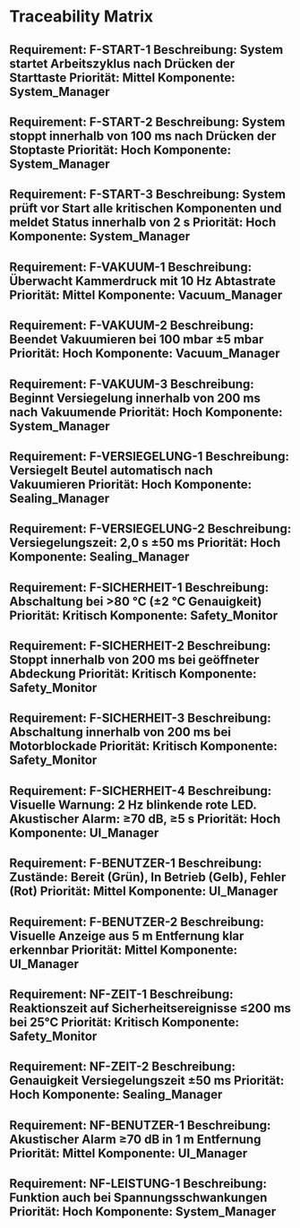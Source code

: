 # Traceability Matrix

Requirement: F-START-1
Beschreibung: System startet Arbeitszyklus nach Drücken der Starttaste
Priorität: Mittel
Komponente: System_Manager
----------------------------------
Requirement: F-START-2
Beschreibung: System stoppt innerhalb von 100 ms nach Drücken der Stoptaste
Priorität: Hoch
Komponente: System_Manager
----------------------------------
Requirement: F-START-3
Beschreibung: System prüft vor Start alle kritischen Komponenten und meldet Status innerhalb von 2 s
Priorität: Hoch
Komponente: System_Manager                   	
----------------------------------
Requirement: F-VAKUUM-1
Beschreibung: Überwacht Kammerdruck mit 10 Hz Abtastrate
Priorität: Mittel
Komponente: Vacuum_Manager
----------------------------------
Requirement: F-VAKUUM-2
Beschreibung: Beendet Vakuumieren bei 100 mbar ±5 mbar
Priorität: Hoch
Komponente: Vacuum_Manager
----------------------------------
Requirement: F-VAKUUM-3
Beschreibung: Beginnt Versiegelung innerhalb von 200 ms nach Vakuumende
Priorität: Hoch
Komponente: System_Manager
----------------------------------
Requirement: F-VERSIEGELUNG-1
Beschreibung: Versiegelt Beutel automatisch nach Vakuumieren
Priorität: Hoch
Komponente: Sealing_Manager
----------------------------------
Requirement: F-VERSIEGELUNG-2
Beschreibung: Versiegelungszeit: 2,0 s ±50 ms
Priorität: Hoch
Komponente: Sealing_Manager
----------------------------------
Requirement: F-SICHERHEIT-1
Beschreibung: Abschaltung bei >80 °C (±2 °C Genauigkeit)
Priorität: Kritisch
Komponente: Safety_Monitor
----------------------------------
Requirement: F-SICHERHEIT-2
Beschreibung: Stoppt innerhalb von 200 ms bei geöffneter Abdeckung
Priorität: Kritisch
Komponente: Safety_Monitor
----------------------------------
Requirement: F-SICHERHEIT-3
Beschreibung: Abschaltung innerhalb von 200 ms bei Motorblockade
Priorität: Kritisch
Komponente: Safety_Monitor
----------------------------------
Requirement: F-SICHERHEIT-4
Beschreibung: Visuelle Warnung: 2 Hz blinkende rote LED. Akustischer Alarm: ≥70 dB, ≥5 s
Priorität: Hoch
Komponente: UI_Manager               
----------------------------------
Requirement: F-BENUTZER-1
Beschreibung: Zustände: Bereit (Grün), In Betrieb (Gelb), Fehler (Rot)
Priorität: Mittel
Komponente: UI_Manager
----------------------------------
Requirement: F-BENUTZER-2
Beschreibung: Visuelle Anzeige aus 5 m Entfernung klar erkennbar
Priorität: Mittel
Komponente: UI_Manager
----------------------------------
Requirement: NF-ZEIT-1
Beschreibung: Reaktionszeit auf Sicherheitsereignisse ≤200 ms bei 25°C
Priorität: Kritisch
Komponente: Safety_Monitor
----------------------------------
Requirement: NF-ZEIT-2
Beschreibung: Genauigkeit Versiegelungszeit ±50 ms
Priorität: Hoch
Komponente: Sealing_Manager
----------------------------------
Requirement: NF-BENUTZER-1
Beschreibung: Akustischer Alarm ≥70 dB in 1 m Entfernung
Priorität: Mittel
Komponente: UI_Manager
----------------------------------
Requirement: NF-LEISTUNG-1
Beschreibung: Funktion auch bei Spannungsschwankungen
Priorität: Hoch
Komponente: System_Manager
----------------------------------
